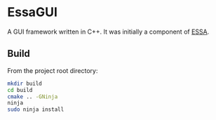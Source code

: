 # EssaGUI

A GUI framework written in C++. It was initially a component of [ESSA](https://github.com/Adam-Ratajczak/essa).

## Build

From the project root directory:
```sh
mkdir build
cd build
cmake .. -GNinja
ninja
sudo ninja install
```
